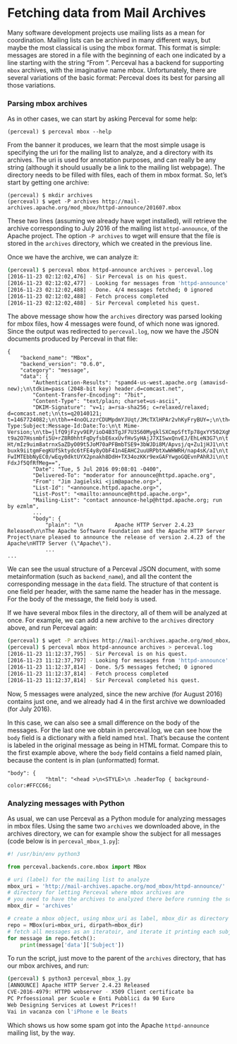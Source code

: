 # Fetching data from Mail Archives

Many software development projects use mailing lists as a mean for coordination. Mailing
lists can be archived in many different ways, but maybe the most classical is using the
mbox format. This format is simple: messages are stored in a file with the beginning of
each one indicated by a line starting with the string “From ”. Perceval has a backend for
supporting `mbox` archives, with the imaginative name mbox. Unfortunately, there are several
variations of the basic format: Perceval does its best for parsing all those variations.

### Parsing mbox archives

As in other cases, we can start by asking Perceval for some help:

```
(perceval) $ perceval mbox --help
```

From the banner it produces, we learn that the most simple usage is specifying the uri for
the mailing list to analyze, and a directory with its archives. The uri is used for
annotation purposes, and can really be any string (although it should usually be a link to
the mailing list webpage). The directory needs to be filled with files, each of them in
mbox format. So, let’s start by getting one archive:

```
(perceval) $ mkdir archives
(perceval) $ wget -P archives http://mail-archives.apache.org/mod_mbox/httpd-announce/201607.mbox
```

These two lines (assuming we already have wget installed), will retrieve the archive
corresponding to July 2016 of the mailing list `httpd-announce`, of the Apache project.
The option `-P archives` to wget will ensure that the file is stored in the `archives`
directory, which we created in the previous line.

Once we have the archive, we can analyze it:

```bash
(perceval) $ perceval mbox httpd-announce archives > perceval.log
[2016-11-23 02:12:02,476] - Sir Perceval is on his quest.
[2016-11-23 02:12:02,477] - Looking for messages from 'httpd-announce' on 'archives' since 1970-01-01 00:00:00+00:00
[2016-11-23 02:12:02,488] - Done. 4/4 messages fetched; 0 ignored
[2016-11-23 02:12:02,488] - Fetch process completed
[2016-11-23 02:12:02,488] - Sir Perceval completed his quest.
```

The above message show how the `archives` directory was parsed looking for mbox files, how 4
messages were found, of which none was ignored. Since the output was redirected to
`perceval.log`, now we have the JSON documents produced by Perceval in that file:

```
{
    "backend_name": "MBox",
    "backend_version": "0.6.0",
    "category": "message",
    "data": {
        "Authentication-Results": "spamd4-us-west.apache.org (amavisd-new);\n\tdkim=pass (2048-bit key) header.d=comcast.net",
        "Content-Transfer-Encoding": "7bit",
        "Content-Type": "text/plain; charset=us-ascii",
        "DKIM-Signature": "v=1; a=rsa-sha256; c=relaxed/relaxed; d=comcast.net;\n\ts=q20140121; t=1467724082;\n\tbh=+4noOLzzrCDUMpdmYJUqt/JMcTXlHPAr2vhKyFryBUY=;\n\th=Received:Received:From:Content-Type:Subject:Message-Id:Date:To:\n\t Mime-Version;\n\tb=jlfQ9jFzyv9EP/ioD4B3TgJF7U3S60MygklSXCmpSftTp78gxYY502XgMsV5WAYaK\n\t t9a2O7Hssmbfi5U+rZ8R0hhtFqDyfsbE6xxUvfHvSyHAjJ7XISwxQnvEJ/EhLeN3G7\n\t Ht/mIz9uim8atrnxSaZDyO09t5JoM70aPFBmbTSE9+3bWJDi8M/Apvsj/q+Zu1jHJ1\n\t buxk9iitgmFegKUfSktydc6tFE4y8yObF41n4EAHC2uuURPbtXwWHWRH/nap4sK/aI\n\t FwIMTEbbNyEC0/wEqy0dktUYX2pnakh8DdH+TX34ozKKr9exGAFYwgoGQEvnPAhRJi\n\t FdxJf5QfRfMeg==",
        "Date": "Tue, 5 Jul 2016 09:08:01 -0400",
        "Delivered-To": "moderator for announce@httpd.apache.org",
        "From": "Jim Jagielski <jim@apache.org>",
        "List-Id": "<announce.httpd.apache.org>",
        "List-Post": "<mailto:announce@httpd.apache.org>",
        "Mailing-List": "contact announce-help@httpd.apache.org; run by ezmlm",
        ...
        "body": {
            "plain": "\n          Apache HTTP Server 2.4.23 Released\n\nThe Apache Software Foundation and the Apache HTTP Server Project\nare pleased to announce the release of version 2.4.23 of the Apache\nHTTP Server (\"Apache\"). 
            ...
...
```

We can see the usual structure of a Perceval JSON document, with some metainformation
(such as `backend_name`), and all the content the corresponding message in the `data`
field. The structure of that content is one field per header, with the same name the
header has in the message. For the body of the message, the field `body` is used.


If we have several mbox files in the directory, all of them will be analyzed at once. For
example, we can add a new archive to the `archives` directory above, and run Perceval
again:

```bash
(perceval) $ wget -P archives http://mail-archives.apache.org/mod_mbox/httpd-announce/201608.mbox
(perceval) $ perceval mbox httpd-announce archives > perceval.log
[2016-11-23 11:12:37,795] - Sir Perceval is on his quest.
[2016-11-23 11:12:37,797] - Looking for messages from 'httpd-announce' on 'archives' since 1970-01-01 00:00:00+00:00
[2016-11-23 11:12:37,814] - Done. 5/5 messages fetched; 0 ignored
[2016-11-23 11:12:37,814] - Fetch process completed
[2016-11-23 11:12:37,814] - Sir Perceval completed his quest.
```

Now, 5 messages were analyzed, since the new archive (for August 2016) contains just one,
and we already had 4 in the first archive we downloaded (for July 2016).

In this case, we can also see a small difference on the body of the messages. For the last one we obtain in perceval.log, we can see how the `body` field is a dictionary with a field named `html`. That’s because the content is labeled in the original message as being in HTML format. Compare this to the first example above, where the `body` field contains a field named plain, because the content is in plan (unformatted) format.

```
"body": {
            "html": "<head >\n<STYLE>\n .headerTop { background-color:#FFCC66;
```

### Analyzing messages with Python

As usual, we can use Perceval as a Python module for analyzing messages in mbox files.
Using the same two `archives` we downloaded above, in the archives directory, we can for
example show the subject for all messages (code below is in `perceval_mbox_1.py`]:

```py
#! /usr/bin/env python3

from perceval.backends.core.mbox import MBox

# uri (label) for the mailing list to analyze
mbox_uri = 'http://mail-archives.apache.org/mod_mbox/httpd-announce/'
# directory for letting Perceval where mbox archives are
# you need to have the archives to analyzed there before running the script
mbox_dir = 'archives'

# create a mbox object, using mbox_uri as label, mbox_dir as directory to scan
repo = MBox(uri=mbox_uri, dirpath=mbox_dir)
# fetch all messages as an iteratoir, and iterate it printing each subject
for message in repo.fetch():
    print(message['data']['Subject'])
```

To run the script, just move to the parent of the `archives` directory, that has our mbox
archives, and run:

```bash
(perceval) $ python3 perceval_mbox_1.py 
[ANNOUNCE] Apache HTTP Server 2.4.23 Released
CVE-2016-4979: HTTPD webserver - X509 Client certificate ba
PC Prfoessional per Scuole e Enti Pubblici da 90 Euro
Web Designing Services at Lowest Prices!!
Vai in vacanza con l'iPhone e le Beats
```

Which shows us how some spam got into the Apache `httpd-announce` mailing list, by the way.
